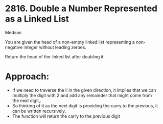 # 2816. Double a Number Represented as a Linked List

Medium

You are given the head of a non-empty linked list representing a non-negative integer without leading zeroes.

Return the head of the linked list after doubling it.

# Approach:
- If we need to traverse the ll in the given direction, it implies that we can multiply the digit with 2 and add any remainder that might come from the next digit,.
- So thinking of it as the next digit is providing the carry to the previous, it can be written recursively. 
- The function will return the carry to the previous digit